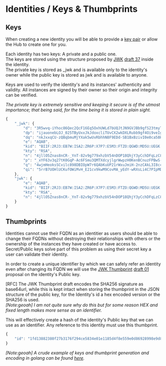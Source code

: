 # Identities / Keys & Thumbprints

## Keys

When creating a new identity you will be able to provide a [key pair](http://en.wikipedia.org/wiki/Public-key_cryptography) or allow the Hub to create one for you.

Each identity has two keys: A private and a public one.  
The keys are stored using the structure proposed by [JWK](https://datatracker.ietf.org/doc/draft-ietf-jose-json-web-key/) [draft 37](http://tools.ietf.org/html/draft-ietf-jose-json-web-key-37) inside the identity.  
The private key is stored as _jwk and is available only to the identity's owner while the public key is stored as jwk and is available to anyone.

Keys are used to verify the identity's and its instances' authenticity and validity. All instances are signed by their owner so their origin and integrity can be verified.

*The private key is extremely sensitive and keeping it secure is of the utmost importance; that being said, for the time being it is stored in plain sight.*

```javascript
{
    "_jwk": {
        "d": "3R5wvq-iYhoc86Qec2QcF16Eq5OxhUWLd7bUQJtJN9GVJBb9gfS23tmyTFxj5O48ELpAZg3iuYeSD8V0HmNkKrL7u0a4cMhZGmRuDlO6VC77u0jVltfIHvRnsa1jDFvrnSOMZYZLuT5XsEvK-yd7bCFWGunu8tIGj1pMgp9W2B6Mq2aav7c0ul54fd75XPfGgSC3mKD7EnJbmOYRvSmspm0vrBtlQUJLnoURqliQljN5UP8CdXyNjToJwjiNXl9wupkY176w7Nfmtx-VqyZvUEx4lSCTgnPOwCJvhfsM1k7RoHGxoGExGcZ7XGm8EL_rhCkJH5G8fSPK7a56qb7F6Q",
        "dp": "ijauonebLOJ_025TByUxxJkJdoxcliTUvCX2wkDXLRubb9gf4Oi9veIgTp8ZcO-Wv91lrWEtWDma1LvYJVmkN9O-xGUit7YMWh8lq1FEhxBI5A-dvZYA-f6oaW8IOdTAy4TvZvh0mk_OwD2KpyIgLWJqTdLUHG0MtMlYSKlmdvU",
        "dq": "nkJxxqCU-zQBqbmuMjYXak5wUvRbhhN8F9EDd-SB1BxBzivI0e0ca58HAEjykAXYejrTWIF6N7xS9taT4_sDVc3vBB12s1mv8zFivCAvNsc8RJPj1mYXWxqAKv8q3s4JJn53dBSptHOGokI1rnPSfGAhZ0DfPoR2SxACbWogttk",
        "e": "AQAB",
        "kid": "BIIF:2RJ3:EB7W:ISA2:ZR6P:X7P7:E5M3:FTZO:QGWD:MD5U:UEGK:CZPV",
        "kty": "RSA",
        "n": "4jllO5Znas8nCR-_YnT-82v9g779xhzbV54nDOP18QhjY3yCchDFqLzC85kWFtoP9yMmDgMvKbUXGrvcftvsRCipLwf7z0-v9JvDvuHUeJmWpgcd9quBIkh0-W0gxO_5cz6EeeqRg6gt56sAjBtci-yaPsZ3s9lSETAXhLQAs4OmGlz9rsnrBa2NtPCMvjaaC-Pb7xsnMK7evTA-9toOYFL_jofKi-1MXn1Pk42zX7qrZJzoMj-9YvnCop0OiTV9K936Azc7RvoLJ9X9MuMOavnrCSv9vbpmjQ5kF4SiVOy3TlicY9eHBUZjZQ9s7IDpJz1nX4KtpiNxsk82aDsxwQ",
        "p": "_xYF63v3q27tK0GqP-Ac6FSmu3QMTXdcyjlgrWwpzH0KenBCnuzFPBwS-ufvnvE4AwdoZTWc9IedBQXCYlFrApSk8scOF8vG2K1dwJRzlLQdgLBDsGEcyy64AlxRrCYy9PQY0_NWZqmZBgsfglzvvzF3sIE0FqyY6B-VjGeiOY8",
        "q": "4wjmHeoksSCvilc898DBIOpW7r6QAbKuUP21rWxuJmiH-2nzCAkL3I8ccMqOeWava0YIZt3JrFbwnmRYGs1Q8dGJ4p3n7lbahv1dqF_R3UsKIWYllIJaKMK2tjqgE1OhKm3duDS1Espg6M4r5Fk3Y2EzZM_04PnoX0Dr-Bc2F68",
        "qi": "5rrB7UOHlUCKufOWiMvH_E21cv9kwM9CovMA_yEdY-wRXsLi4C7PIpMDmIHV7VBOEtCQpel410VbZ4dAXQSHetREoDB-yEiJTvaxh2ykgbo61729igrXg0qlmBaOlyKBAWttSUsNiDf_UldUOcekk9gRZi6B68EjzbJm4-iz0qA"
    },
    "jwk": {
        "e": "AQAB",
        "kid": "BIIF:2RJ3:EB7W:ISA2:ZR6P:X7P7:E5M3:FTZO:QGWD:MD5U:UEGK:CZPV",
        "kty": "RSA",
        "n": "4jllO5Znas8nCR-_YnT-82v9g779xhzbV54nDOP18QhjY3yCchDFqLzC85kWFtoP9yMmDgMvKbUXGrvcftvsRCipLwf7z0-v9JvDvuHUeJmWpgcd9quBIkh0-W0gxO_5cz6EeeqRg6gt56sAjBtci-yaPsZ3s9lSETAXhLQAs4OmGlz9rsnrBa2NtPCMvjaaC-Pb7xsnMK7evTA-9toOYFL_jofKi-1MXn1Pk42zX7qrZJzoMj-9YvnCop0OiTV9K936Azc7RvoLJ9X9MuMOavnrCSv9vbpmjQ5kF4SiVOy3TlicY9eHBUZjZQ9s7IDpJz1nX4KtpiNxsk82aDsxwQ"
    }
}
```

## Thumbprints

Identities cannot use their FQDN as an identitier as users should be able to change their FQDNs without destroying their relationships with others or the ownership of the instances they have created or have access to. Secret/Public keys solve part of this problem as using their secret key a user can validate their identity.

In order to create a unique identifier by which we can safely refer an identity even after changing its FQDN we will use the [JWK Thumbprint](https://datatracker.ietf.org/doc/draft-jones-jose-jwk-thumbprint/) [draft 01](http://tools.ietf.org/html/draft-jones-jose-jwk-thumbprint-01) proposal on the identity's Public key.

[RFC] The JWK Thumbprint draft encodes the SHA256 signature as base64url, while this is kept intact when storing the thumbprint in the JSON structure of the public key, for the Identity's id a hex encoded version or the SHA256 is used.  
*[Note:geoah] I am not quite sure why do this but for some reason HEX and fixed length makes more sense as an identifier.*

This will effectively create a hash of the identity's Public key that we can use as an identifier. Any reference to this identity must use this thumbprint.

```javascript
{
    "id": "1fd13882380f27b3176f294ce5834e01e1185d4f8e559e0d86928998e9d8cd18"
}
```

*[Note:geoah] A crude example of keys and thumbprint generation and encoding in golang can be found [here](https://gist.github.com/geoah/525b9cc76121ba3e29f8).*